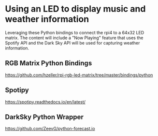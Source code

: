 # Using an LED to display music and weather information
Leveraging these Python bindings to connect the rpi4 to a 64x32 LED matrix.  The content will include a "Now Playing" feature that uses the Spotify API and the Dark Sky API will be used for capturing weather information.

## RGB Matrix Python Bindings
https://github.com/hzeller/rpi-rgb-led-matrix/tree/master/bindings/python

## Spotipy
https://spotipy.readthedocs.io/en/latest/

## DarkSky Python Wrapper
https://github.com/ZeevG/python-forecast.io
